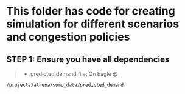 # This folder has code for creating simulation for different scenarios and congestion policies

## STEP 1: Ensure you have all dependencies

> - predicted demand file: On Eagle @
```linux  
/projects/athena/sumo_data/predicted_demand
```
